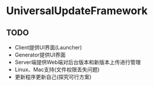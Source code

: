 # UniversalUpdateFramework

## TODO

- Client提供UI界面(Launcher)
- Generator提供UI界面
- Server端提供Web端对后台版本和新版本上传进行管理
- Linux、Mac支持(文件权限丢失问题)
- 更新程序更新自己(探究可行方案)